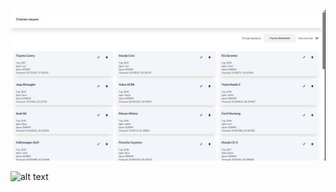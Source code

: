 ![alt text](src/images/image_2024-07-12_16-46-19.png)

![alt text](src/images/image_2024-07-12_16-46-31.png)
